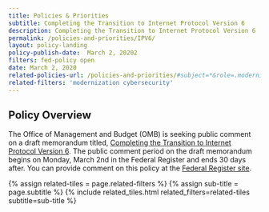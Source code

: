 ```yaml
---
title: Policies & Priorities
subtitle: Completing the Transition to Internet Protocol Version 6
description: Completing the Transition to Internet Protocol Version 6
permalink: /policies-and-priorities/IPV6/
layout: policy-landing
policy-publish-date:  March 2, 20202
filters: fed-policy open
date: March 2, 2020
related-policies-url: /policies-and-priorities/#subject=*&role=.modernization,.cybersecurity&status=*
related-filters: 'modernization cybersecurity'
---
```

## Policy Overview ##

The Office of Management and Budget (OMB) is seeking public comment on a draft memorandum titled, <a href= "{{ site.baseurl }}/assets/resources/internet-protocol-version6-draft.pdf">Completing the Transition to Internet Protocol Version 6</a>. The public comment period on the draft memorandum begins on Monday, March 2nd in the Federal Register and ends 30 days after. You can provide comment on this policy at the [Federal Register site](https://www.federalregister.gov/documents/2020/03/02/2020-04202/request-for-comments-on-updated-guidance-for-completing-the-transition-to-the-next-generation).

{% assign related-tiles = page.related-filters %}
{% assign sub-title = page.subtitle %}
{% include related_tiles.html  related_filters=related-tiles subtitle=sub-title %}

